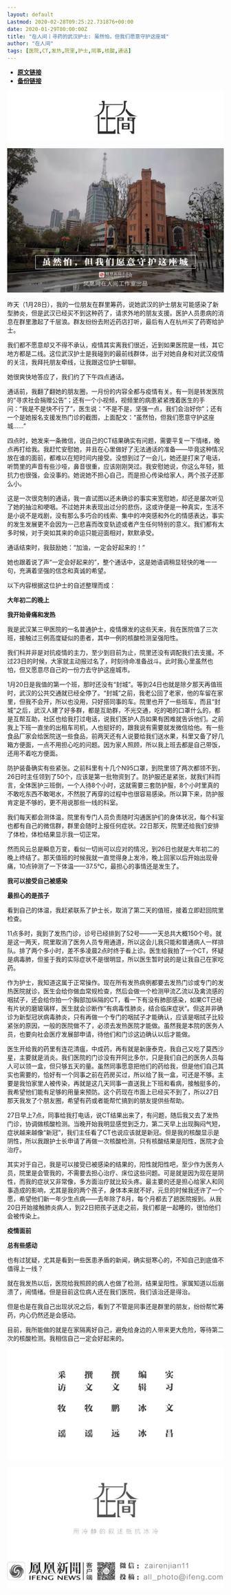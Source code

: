 ```yaml
---
layout: default
Lastmod: 2020-02-28T09:25:22.731876+00:00
date: 2020-01-29T00:00:00Z
title: "在人间丨寻药的武汉护士: 虽然怕，但我们愿意守护这座城"
author: "在人间"
tags: [医院,CT,发热,院里,护士,同事,核酸,通话]
---
```


* [**原文链接**](http://mp.weixin.qq.com/s?__biz=MzI4ODc3ODYzMg==&mid=2247495390&idx=1&sn=fc041686b0475b0f35125be218528897&chksm=ec3b9e39db4c172f66d5f043ffefc193df4712b2d33e9bff2e3581a407163ccbda5c2164dc5c#rd)
* [**备份链接**](https://archive.ph/WEmhA)


![](/images/post/55148d6cc64699a01e578a179c58520b.jpg)

![](/images/post/e2cb9e1df99a446032976b475085c9b0.jpg)

昨天（1月28日），我的一位朋友在群里筹药，说她武汉的护士朋友可能感染了新型肺炎，但是武汉已经买不到这种药了，请求外地的朋友支援。医护人员患病的消息在群里激起了千层浪。群友纷纷去附近药店打听，最后有人在杭州买了药寄给护士。

  

我们都不愿意却又不得不承认，疫情其实离我们很近，近到如果医院是一线，其它地方都是二线。这位武汉护士是我碰到的最前线群体，出于对她自身和对武汉疫情的关注，我拜托朋友牵线，让我跟这位护士聊聊。

  

她很爽快地答应了，我们约了下午四点通话。

  

通话前，我翻了翻她的朋友圈，一月份的内容全都与疫情有关。有一则是转发医院的“寻求社会捐赠公告”；还有一个小视频，视频里的病患紧紧拽着医生的手问：“我是不是快不行了”，医生说：“不是不是，坚强一点，我们会治好你”；还有一个是她报名支援发热门诊的截图，上面配文：“虽然怕，但我们愿意守护这座城……”

  

四点时，她发来一条微信，说自己的CT结果确实有问题，需要平复一下情绪，晚点再打给我。我赶忙安慰她，并且在心里做好了无法通话的准备——毕竟这种情况放在谁的面前，都难以在短时间内接受。没想到过了一会儿，她还是打来了电话，听筒里的声音有些沙哑，鼻音很重，应该刚刚哭过。我安慰她说，你这么年轻，抵抗力也很强，会没事的。她说她不担心自己，而是担心传染给家人，两个孩子还那么小。

  

这是一次很克制的通话，我一直试图以还未确诊的事实来宽慰她，却还是屡次听见了她的抽泣和哽咽。不过她并未表现出过分的悲伤，这或许便是一种真实，生活不是小说不是戏剧，没有那么多巧合的线索、集中的冲突感和外化的情感表达，事实的发生发展更不会因为一己悲喜而改变轨迹或者产生任何特别的意义。我们都有太多时候，对于突如其来的命运只能迎面相对，默默承受。

  

通话结束时，我鼓励她：“加油，一定会好起来的！”

  

她也跟着说了声“一定会好起来的”，整个通话中，这是她语调稍显轻快的唯一一句，充满着坚强的信念和真诚的希望。

  

以下内容根据这位护士的自述整理而成：

  

  

**大年初二的晚上**

**我开始骨痛和发热**

  

我是武汉某三甲医院的一名普通护士，疫情爆发的这些天来，我在医院值了三次班，接触过三例高度疑似的患者，其中一例的核酸检测呈强阳性。

  

我们科并非是对抗疫情的主力，至少到目前为止，院里还没有调配我们去支援。不过23日的时候，大家就主动报过名了，时刻待命准备战斗。此时我心里虽然也怕，但又愿意尽自己的一份力去守护这座城市。

  

1月20日是我值的第一个班，那时还没有“封城”。等到24日也就是除夕那天再值班时，武汉的公共交通就已经全停了。“封城”之前，我老公回了老家，他的车留在家里，但我不会开，所以也没用，只好搭同事的车。院里也开了一些班车，而且“封城”之后，武汉人建了好多群，都是互助群，不光交通，吃的喝的口罩什么的，都是互帮互助，社区也给我打过电话，说我们医护人员如果有困难就告诉他们。之前我上下班一直坐的出租车司机，人也挺好的，跟我说有需要就发微信给他。有一些食品厂家会给医院送一些食品，前两天还有人说要给我们送水果，科里又备了好几箱方便面，一点不用担心吃的问题。因为家人照顾，所以我上班去都是自己带饭，还用不着吃方便面。

  

防护装备确实有些紧张。之前科里有十几个N95口罩，到院里领了两次都领不到，26日时主任领到了50个，应该是第一批物资到了。防护服还是紧张，就我们科而言，全体医护三班倒，一个人待8个小时，这就需要三套防护服，8个小时里真的不敢吃东西不敢喝水，不然脱了再穿的过程中也很容易感染。所以算下来，防护服肯定是不够的，更不用说那些一线的科室。

  

我们每天都会测体温，院里有专门人员负责随时沟通医护们的身体状况，每个科室也都有自己的微信群，群里会随时上报任何症状。22日那天，院里还给我们安排了体检，体检结果显示我一切正常。

  

然而风云总是瞬息万变，看似一切尚可以应对的情况，到26日也就是大年初二的晚上终结了。那天值班的时候我就一直觉得身上发冷，晚上回家以后开始出现骨痛，10点钟测了一下体温——37.5℃，最担心的事情还是发生了。

  

  

**我可以接受自己被感染**

**最担心的是孩子**

  

看到自己的体温，我赶紧联系了护士长，取消了第二天的值班，接着立即赶回院里检查。

  

11点多时，我到了发热门诊，诊号已经排到了52号——一天总共大概150个号。就是这一两天，院里取消了医务人员专用通道，所以这会儿我只能和普通病人一样排队。排了两个多小时，差不多凌晨2点时终于看上诊。医生给我拍了一个CT，怀疑是病毒肺，但鉴于我的实际症状不是很明显，所以医生暂时说的是让我自己在家吃药。

  

作为护士，我知道这属于正常操作。现在所有发热病例都要去发热门诊或专门的发热医院就诊，医生会给你做血常规检查，然后会做一个检测甲流乙流以及禽流感的咽拭子，还会给你拍一个胸部加纵隔的CT，看一下有没有肺部感染，如果CT已经有片状的磨玻璃样，医生就会诊断作“有病毒性肺炎，结合临床症状”。但这并非确诊为新型冠状病毒肺炎，只有再做一个专门的咽拭子才能确认，应该是咽拭子比较紧张的原因，一般的医院做不了，必须去发热医院才能做。虽然我是本院的医务人员，也要向社会医疗发展部申请，待他们和门诊这边确认以后才能做。

  

医生开给我的药里有连花清瘟，中成药，再有就是新康泰克，我自己又吃了莫西沙星，主要就是消炎。我们医院的门诊没有开阿比多尔，只是我们自己的医务人员每人可以领一盒，但只够五天的量。虽然同事愿意把他们的药给我，但是他们自己其实也需要的，恰好有一个同事之前在药房买过，所以给了我一盒，可还是不够。主要是我怕家里人被传染，再就是这几天同事一直送我上下班和看病，接触挺多的，我希望他们能有足够的用量来预防。这个药现在市面上已经买不到了，所以27日那天我发了个朋友圈，希望有药或者能帮忙搞到的朋友提供些帮助。

  

27日早上7点，同事给我打电话，说CT结果出来了，有问题，随后我又去了发热门诊，协调做核酸检测。当晚开始我明显感觉到乏力，第二天早上出现胸闷气短，症状越来越像“新冠”，我们主任看了CT也说应该就是新冠。但是我的核酸显示是阴性，所以我跟护士长申请了再做一次核酸检测，只有核酸结果是阳性，医院才会治疗。

  

其实对于自己，我是可以接受已被感染的结果的，阳性就阳性吧，至少作为医务人员，院里是会管我的，不需要去担心治疗、床位这些问题。可是就是因为现在是阴性，而我的症状又非常像，多方面治疗就比较头疼。最主要的还是担心给家人和同事造成的影响，尤其是我的两个孩子，身体本来就不好，元旦的时候我还许了一个愿，希望他们新一年少生点病——去年除了8月，每个月都去了趟医院报到。从我20日开始接触肺炎病人，到22日把孩子送走之前，我们都是一起睡的，很怕他们会被传染上。

  

  

**疫情面前**

**总有些感动**

  

也有过犹疑，尤其是看到一些医患矛盾的新闻，确实挺寒心的，不知自己到底值不值得上一线？

就在我发热以后，医院给我照顾的病人也做了检测，结果呈阳性。家属知道以后崩溃了，闹情绪。但是目前这位病人还在我们医院，我们该治还是得治。

  

但是也是在我自己出现状况之后，看到了不管是同事还是群里的朋友，纷纷帮忙筹药，内心仍然还是会感动。

  

目前，我所能做的就是在家隔离好自己，避免给身边的人带来更大危险，等待第二次的核酸检测。我相信自己一定会好起来的。

![](/images/post/e283acfaaec30e43c6c0c10163e197ef.jpg)

![](/images/post/10a5126b127328a4f3847926deac8f07.jpg)


